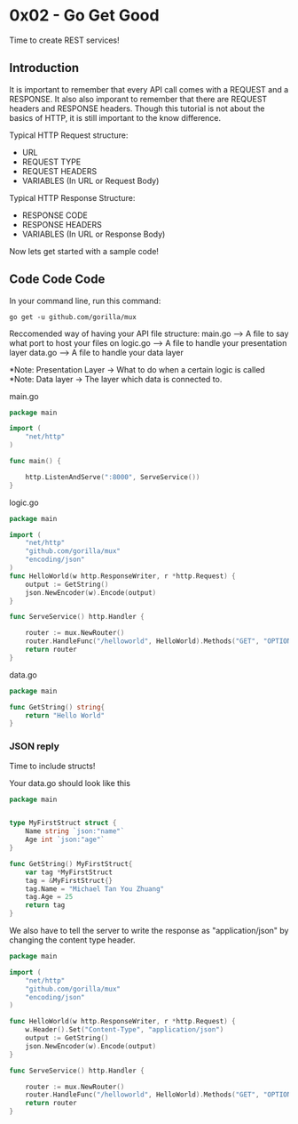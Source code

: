 # 0x02 - Go Get Good

Time to create REST services!

## Introduction
It is important to remember that every API call comes with a REQUEST and a RESPONSE. It also also imporant to remember that there are REQUEST headers and RESPONSE headers. Though this tutorial is not about the basics of HTTP, it is still important to the know difference.

Typical HTTP Request structure:
- URL
- REQUEST TYPE 
- REQUEST HEADERS
- VARIABLES (In URL or Request Body)

Typical HTTP Response Structure:
- RESPONSE CODE
- RESPONSE HEADERS
- VARIABLES (In URL or Response Body)


Now lets get started with a sample code!
## Code Code Code

In your command line, run this command:
```
go get -u github.com/gorilla/mux
```

Reccomended way of having your API file structure:
main.go  --> A file to say what port to host your files on
logic.go --> A file to handle your presentation layer
data.go  --> A file to handle your data layer

*Note: Presentation Layer -> What to do when a certain logic is called
*Note: Data layer -> The layer which data is connected to.

main.go
```go
package main

import (
	"net/http"
)

func main() {

	http.ListenAndServe(":8000", ServeService())
}
```

logic.go
```go
package main

import (
    "net/http"
    "github.com/gorilla/mux"
    "encoding/json"
)
func HelloWorld(w http.ResponseWriter, r *http.Request) {
    output := GetString()
    json.NewEncoder(w).Encode(output)
}

func ServeService() http.Handler {

	router := mux.NewRouter()
	router.HandleFunc("/helloworld", HelloWorld).Methods("GET", "OPTIONS")
	return router
}
```

data.go
```go
package main

func GetString() string{
    return "Hello World"
}
```

### JSON reply
Time to include structs!

Your data.go should look like this
```go
package main


type MyFirstStruct struct {
    Name string `json:"name"`
    Age int `json:"age"`
}

func GetString() MyFirstStruct{
    var tag *MyFirstStruct
    tag = &MyFirstStruct{}
    tag.Name = "Michael Tan You Zhuang"
    tag.Age = 25
    return tag
}
```

We also have to tell the server to write the response as "application/json" by changing the content type header.
```go
package main

import (
    "net/http"
    "github.com/gorilla/mux"
    "encoding/json"
)

func HelloWorld(w http.ResponseWriter, r *http.Request) {
    w.Header().Set("Content-Type", "application/json")
    output := GetString()
    json.NewEncoder(w).Encode(output)
}

func ServeService() http.Handler {

	router := mux.NewRouter()
	router.HandleFunc("/helloworld", HelloWorld).Methods("GET", "OPTIONS")
	return router
}
```